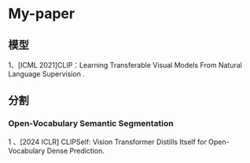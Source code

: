 # My-paper
## 模型
1、[ICML 2021]CLIP：Learning Transferable Visual Models From Natural Language Supervision .


## 分割
### Open-Vocabulary Semantic Segmentation
1 、[2024 ICLR] CLIPSelf: Vision Transformer Distills Itself for Open-Vocabulary Dense Prediction.

